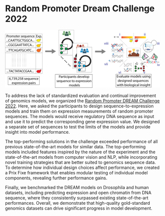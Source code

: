 # Random Promoter Dream Challenge 2022

![alt text](images/random_promoter_dream_challenge_2022.png)

To address the lack of standardized evaluation and continual improvement of genomics models, we organized the [Random Promoter DREAM Challenge 2022](https://www.synapse.org/#!Synapse:syn28469146/wiki/617075). Here, we asked the participants to design sequence-to-expression models and train them on expression measurements of random promoter sequences. The models would receive regulatory DNA sequence as input and use it to predict the corresponding gene expression value. We designed a separate set of sequences to test the limits of the models and provide insight into model performance.

The top-performing solutions in the challenge exceeded performance of all previous state-of-the-art models for similar data. The top-performing models included features inspired by the nature of the experiment and the state-of-the-art models from computer vision and NLP, while incorporating novel training strategies that are better suited to genomics sequence data. To determine how individual design choices affect performance, we created a Prix Fixe framework that enables modular testing of individual model components, revealing further performance gains.

Finally, we benchmarked the DREAM models on Drosophila and human datasets, including predicting expression and open chromatin from DNA sequence, where they consistently surpassed existing state-of-the-art performances. Overall, we demonstrate that high-quality gold-standard genomics datasets can drive significant progress in model development.